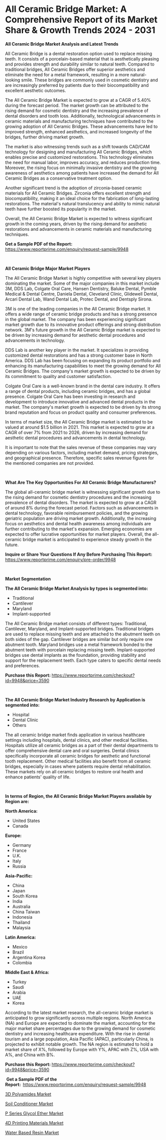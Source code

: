 <p><h1>All Ceramic Bridge Market: A Comprehensive Report of its Market Share & Growth Trends 2024 - 2031</h1></p><p><strong>All Ceramic Bridge Market Analysis and Latest Trends</strong></p>
<p><p>All Ceramic Bridge is a dental restoration option used to replace missing teeth. It consists of a porcelain-based material that is aesthetically pleasing and provides strength and durability similar to natural teeth. Compared to traditional bridges, All Ceramic Bridges offer superior aesthetics and eliminate the need for a metal framework, resulting in a more natural-looking smile. These bridges are commonly used in cosmetic dentistry and are increasingly preferred by patients due to their biocompatibility and excellent aesthetic outcomes.</p><p>The All Ceramic Bridge Market is expected to grow at a CAGR of 5.40% during the forecast period. The market growth can be attributed to the rising demand for cosmetic dentistry and the increasing prevalence of dental disorders and tooth loss. Additionally, technological advancements in ceramic materials and manufacturing techniques have contributed to the growing adoption of All Ceramic Bridges. These advancements have led to improved strength, enhanced aesthetics, and increased longevity of the bridges, further driving market growth.</p><p>The market is also witnessing trends such as a shift towards CAD/CAM technology for designing and manufacturing All Ceramic Bridges, which enables precise and customized restorations. This technology eliminates the need for manual labor, improves accuracy, and reduces production time. Moreover, the rising focus on minimally invasive dentistry and the growing awareness of aesthetics among patients have increased the demand for All Ceramic Bridges as a conservative treatment option.</p><p>Another significant trend is the adoption of zirconia-based ceramic materials for All Ceramic Bridges. Zirconia offers excellent strength and biocompatibility, making it an ideal choice for the fabrication of long-lasting restorations. The material's natural translucency and ability to mimic natural teeth have further boosted its popularity in the market.</p><p>Overall, the All Ceramic Bridge Market is expected to witness significant growth in the coming years, driven by the rising demand for aesthetic restorations and advancements in ceramic materials and manufacturing techniques.</p></p>
<p><strong>Get a Sample PDF of the Report:&nbsp;</strong> <a href="https://www.reportprime.com/enquiry/request-sample/9948">https://www.reportprime.com/enquiry/request-sample/9948</a></p>
<p>&nbsp;</p>
<p><strong>All Ceramic Bridge Major Market Players</strong></p>
<p><p>The All Ceramic Bridge Market is highly competitive with several key players dominating the market. Some of the major companies in this market include 3M, DDS Lab, Colgate Oral Care, Hansen Dentistry, Baluke Dental, Pymble Medical & Dental Centre, Daniela Dental, Cleveland Clinic, Glidewell Dental, Arcari Dental Lab, Wand Dental Lab, Protec Dental, and Dentsply Sirona.</p><p>3M is one of the leading companies in the All Ceramic Bridge market. It offers a wide range of ceramic bridge products and has a strong presence in the global market. The company has been experiencing significant market growth due to its innovative product offerings and strong distribution network. 3M's future growth in the All Ceramic Bridge market is expected to be driven by increasing demand for aesthetic dental procedures and advancements in technology.</p><p>DDS Lab is another key player in the market. It specializes in providing customized dental restorations and has a strong customer base in North America. DDS Lab has been focusing on expanding its product portfolio and enhancing its manufacturing capabilities to meet the growing demand for All Ceramic Bridges. The company's market growth is expected to be driven by its commitment to quality and customer satisfaction.</p><p>Colgate Oral Care is a well-known brand in the dental care industry. It offers a range of dental products, including ceramic bridges, and has a global presence. Colgate Oral Care has been investing in research and development to introduce innovative and advanced dental products in the market. The company's market growth is expected to be driven by its strong brand reputation and focus on product quality and consumer preferences.</p><p>In terms of market size, the All Ceramic Bridge market is estimated to be valued at around $1.5 billion in 2021. This market is expected to grow at a CAGR of over 7% from 2021 to 2026, driven by increasing demand for aesthetic dental procedures and advancements in dental technology.</p><p>It is important to note that the sales revenue of these companies may vary depending on various factors, including market demand, pricing strategies, and geographical presence. Therefore, specific sales revenue figures for the mentioned companies are not provided.</p></p>
<p>&nbsp;</p>
<p><strong>What Are The Key Opportunities For All Ceramic Bridge Manufacturers?</strong></p>
<p><p>The global all-ceramic bridge market is witnessing significant growth due to the rising demand for cosmetic dentistry procedures and the increasing prevalence of dental disorders. The market is expected to grow at a CAGR of around 8% during the forecast period. Factors such as advancements in dental technology, favorable reimbursement policies, and the growing geriatric population are driving market growth. Additionally, the increasing focus on aesthetics and dental health awareness among individuals are further contributing to the market's expansion. Emerging economies are expected to offer lucrative opportunities for market players. Overall, the all-ceramic bridge market is anticipated to experience steady growth in the future.</p></p>
<p><strong>Inquire or Share Your Questions If Any Before Purchasing This Report:</strong> <a href="https://www.reportprime.com/enquiry/pre-order/9948">https://www.reportprime.com/enquiry/pre-order/9948</a></p>
<p>&nbsp;</p>
<p><strong>Market Segmentation</strong></p>
<p><strong>The All Ceramic Bridge Market Analysis by types is segmented into:</strong></p>
<p><ul><li>Traditional</li><li>Cantilever</li><li>Maryland</li><li>Implant-supported</li></ul></p>
<p><p>The All Ceramic Bridge market consists of different types: Traditional, Cantilever, Maryland, and Implant-supported bridges. Traditional bridges are used to replace missing teeth and are attached to the abutment teeth on both sides of the gap. Cantilever bridges are similar but only require one abutment tooth. Maryland bridges use a metal framework bonded to the abutment teeth with porcelain replacing missing teeth. Implant-supported bridges use dental implants as the foundation, providing stability and support for the replacement teeth. Each type caters to specific dental needs and preferences.</p></p>
<p><strong>Purchase this Report:&nbsp;</strong><a href="https://www.reportprime.com/checkout?id=9948&price=3590">https://www.reportprime.com/checkout?id=9948&price=3590</a></p>
<p>&nbsp;</p>
<p><strong>The All Ceramic Bridge Market Industry Research by Application is segmented into:</strong></p>
<p><ul><li>Hospital</li><li>Dental Clinic</li><li>Others</li></ul></p>
<p><p>The all ceramic bridge market finds application in various healthcare settings including hospitals, dental clinics, and other medical facilities. Hospitals utilize all ceramic bridges as a part of their dental departments to offer comprehensive dental care and oral surgeries. Dental clinics specifically incorporate all ceramic bridges for aesthetic and functional tooth replacement. Other medical facilities also benefit from all ceramic bridges, especially in cases where patients require dental rehabilitation. These markets rely on all ceramic bridges to restore oral health and enhance patients' quality of life.</p></p>
<p>&nbsp;</p>
<p><strong>In terms of Region, the All Ceramic Bridge Market Players available by Region are:</strong></p>
<p>
    <p> <strong> North America: </strong>
        <ul>
            <li>United States</li>
            <li>Canada</li>
        </ul>
        </p> 
    <p> <strong> Europe: </strong>
        <ul>
            <li>Germany</li>
            <li>France</li>
            <li>U.K.</li>
            <li>Italy</li>
            <li>Russia</li>
        </ul>
        </p> 
    <p> <strong> Asia-Pacific: </strong>
        <ul>
            <li>China</li>
            <li>Japan</li>
            <li>South Korea</li>
            <li>India</li>
            <li>Australia</li>
            <li>China Taiwan</li>
            <li>Indonesia</li>
            <li>Thailand</li>
            <li>Malaysia</li>
        </ul>
        </p> 
    <p> <strong> Latin America: </strong>
        <ul>
            <li>Mexico</li>
            <li>Brazil</li>
            <li>Argentina Korea</li>
            <li>Colombia</li>
        </ul>
        </p> 
    <p> <strong> Middle East & Africa: </strong>
        <ul>
            <li>Turkey</li>
            <li>Saudi</li>
            <li>Arabia</li>
            <li>UAE</li>
            <li>Korea</li>
        </ul>
    </p>
    </p>
<p><p>According to the latest market research, the all-ceramic bridge market is anticipated to grow significantly across multiple regions. North America (NA) and Europe are expected to dominate the market, accounting for the major market share percentages due to the growing demand for cosmetic dentistry and increasing healthcare expenditure. With the rise in dental tourism and a large population, Asia Pacific (APAC), particularly China, is projected to exhibit notable growth. The NA region is estimated to hold a market share of X%, followed by Europe with Y%, APAC with Z%, USA with A%, and China with B%.</p></p>
<p><strong>Purchase this Report: </strong><a href="https://www.reportprime.com/checkout?id=9948&price=3590">https://www.reportprime.com/checkout?id=9948&price=3590</a></p>
<p>&nbsp;<strong>Get a Sample PDF of the Report:&nbsp;&nbsp;</strong><a href="https://www.reportprime.com/enquiry/request-sample/9948">https://www.reportprime.com/enquiry/request-sample/9948</a></p>
<p><strong></strong></p>
<p><p><a href="https://medium.com/@adahhagenes4545/3d-polyamides-market-insight-market-trends-growth-forecasted-from-2024-to-2031-5434f6644d37">3D Polyamides Market</a></p><p><a href="https://medium.com/@adahhagenes4545/soil-conditioner-market-insight-market-trends-growth-forecasted-from-2024-to-2031-98249f469026">Soil Conditioner Market</a></p><p><a href="https://medium.com/@murraykoepp786/p-series-glycol-ether-market-insight-market-trends-growth-forecasted-from-2024-to-2031-cacb657ed1bf">P Series Glycol Ether Market</a></p><p><a href="https://medium.com/@adahhagenes4545/4d-printing-materials-market-insights-into-market-cagr-market-trends-and-growth-strategies-f2fef053de8a">4D Printing Materials Market</a></p><p><a href="https://medium.com/@adahhagenes4545/water-based-resin-market-analysis-and-sze-forecasted-for-period-from-2024-to-2031-3d7eee594462">Water Based Resin Market</a></p></p>